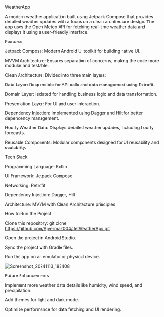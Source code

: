 WeatherApp

A modern weather application built using Jetpack Compose that provides detailed weather updates with a focus on a clean architecture design. The app uses the Open Meteo API for fetching real-time weather data and displays it using a user-friendly interface.

Features

Jetpack Compose: Modern Android UI toolkit for building native UI.

MVVM Architecture: Ensures separation of concerns, making the code more modular and testable.

Clean Architecture: Divided into three main layers:

Data Layer: Responsible for API calls and data management using Retrofit.

Domain Layer: Isolated for handling business logic and data transformation.

Presentation Layer: For UI and user interaction.

Dependency Injection: Implemented using Dagger and Hilt for better dependency management.

Hourly Weather Data: Displays detailed weather updates, including hourly forecasts.

Reusable Components: Modular components designed for UI reusability and scalability.

Tech Stack

Programming Language: Kotlin

UI Framework: Jetpack Compose

Networking: Retrofit

Dependency Injection: Dagger, Hilt

Architecture: MVVM with Clean Architecture principles


How to Run the Project

Clone this repository:
git clone https://github.com/Ajverma2004/JetWeatherApp.git

Open the project in Android Studio.

Sync the project with Gradle files.

Run the app on an emulator or physical device.

![Screenshot_20241113_182408](https://github.com/user-attachments/assets/1c7b9ba2-fcee-41a2-b1c2-2431ccc24500)



Future Enhancements

Implement more weather data details like humidity, wind speed, and precipitation.

Add themes for light and dark mode.

Optimize performance for data fetching and UI rendering.
